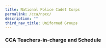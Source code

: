 ```yaml
---
title: National Police Cadet Corps
permalink: /cca/npcc/
description: ""
third_nav_title: Uniformed Groups
---
```


### CCA Teachers-in-charge and Schedule

